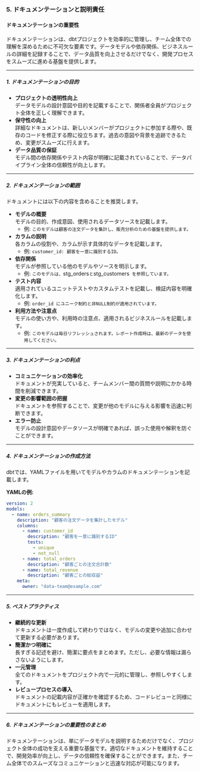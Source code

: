 ### 5. ドキュメンテーションと説明責任

#### ドキュメンテーションの重要性

ドキュメンテーションは、dbtプロジェクトを効率的に管理し、チーム全体での理解を深めるために不可欠な要素です。データモデルや依存関係、ビジネスルールの詳細を記録することで、データ品質を向上させるだけでなく、開発プロセスをスムーズに進める基盤を提供します。

---

##### 1. **ドキュメンテーションの目的**
- **プロジェクトの透明性向上**  
  データモデルの設計意図や目的を記載することで、関係者全員がプロジェクト全体を正しく理解できます。
- **保守性の向上**  
  詳細なドキュメントは、新しいメンバーがプロジェクトに参加する際や、既存のコードを修正する際に役立ちます。過去の意図や背景を追跡できるため、変更がスムーズに行えます。
- **データ品質の保証**  
  モデル間の依存関係やテスト内容が明確に記載されていることで、データパイプライン全体の信頼性が向上します。

---

##### 2. **ドキュメンテーションの範囲**
ドキュメントには以下の内容を含めることを推奨します。

- **モデルの概要**  
  モデルの目的、作成意図、使用されるデータソースを記載します。
  - 例: `このモデルは顧客の注文データを集計し、販売分析のための基盤を提供します。`
- **カラムの説明**  
  各カラムの役割や、カラムが示す具体的なデータを記載します。
  - 例: `customer_id: 顧客を一意に識別するID。`
- **依存関係**  
  モデルが参照している他のモデルやソースを明示します。
  - 例: `このモデルは、`stg_orders` と `stg_customers` を参照しています。`
- **テスト内容**  
  適用されているユニットテストやカスタムテストを記載し、検証内容を明確化します。
  - 例: `order_id にユニーク制約と非NULL制約が適用されています。`
- **利用方法や注意点**  
  モデルの使い方や、利用時の注意点、適用されるビジネスルールを記載します。
  - 例: `このモデルは毎日リフレッシュされます。レポート作成時は、最新のデータを使用してください。`

---

##### 3. **ドキュメンテーションの利点**
- **コミュニケーションの効率化**  
  ドキュメントが充実していると、チームメンバー間の質問や説明にかかる時間を削減できます。
- **変更の影響範囲の把握**  
  ドキュメントを参照することで、変更が他のモデルに与える影響を迅速に判断できます。
- **エラー防止**  
  モデルの設計意図やデータソースが明確であれば、誤った使用や解釈を防ぐことができます。

---

##### 4. **ドキュメンテーションの作成方法**
dbtでは、YAMLファイルを用いてモデルやカラムのドキュメンテーションを記載します。

**YAMLの例:**
```yaml
version: 2
models:
  - name: orders_summary
    description: "顧客の注文データを集計したモデル"
    columns:
      - name: customer_id
        description: "顧客を一意に識別するID"
        tests:
          - unique
          - not_null
      - name: total_orders
        description: "顧客ごとの注文合計数"
      - name: total_revenue
        description: "顧客ごとの総収益"
    meta:
      owner: "data-team@example.com"
```

---

##### 5. **ベストプラクティス**
- **継続的な更新**  
  ドキュメントは一度作成して終わりではなく、モデルの変更や追加に合わせて更新する必要があります。
- **簡潔かつ明確に**  
  長すぎる記述を避け、簡潔に要点をまとめます。ただし、必要な情報は漏らさないようにします。
- **一元管理**  
  全てのドキュメントをプロジェクト内で一元的に管理し、参照しやすくします。
- **レビュープロセスの導入**  
  ドキュメントの記載内容が正確かを確認するため、コードレビューと同様にドキュメントにもレビューを適用します。

---

##### 6. **ドキュメンテーションの重要性のまとめ**
ドキュメンテーションは、単にデータモデルを説明するためだけでなく、プロジェクト全体の成功を支える重要な基盤です。適切なドキュメントを維持することで、開発効率が向上し、データの信頼性を確保することができます。また、チーム全体でのスムーズなコミュニケーションと迅速な対応が可能になります。